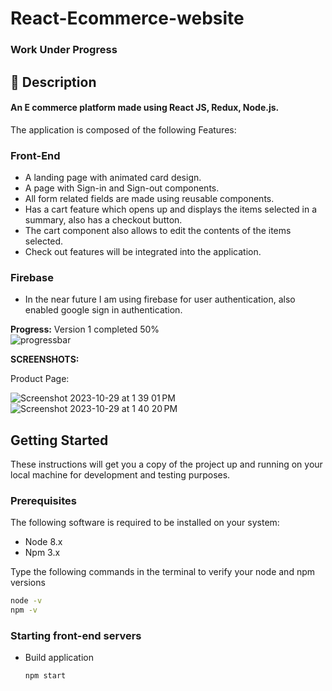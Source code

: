 # React-Ecommerce-website
### Work Under Progress

## 📖 Description

 #### An E commerce platform made using React JS, Redux, Node.js.

 The application is composed of the following Features:

### Front-End

* A landing page with animated card design.
* A page with Sign-in and Sign-out components.
* All form related fields are made using reusable components.
* Has a cart feature which opens up and displays the items selected in a summary, also has a checkout button.
* The cart component also allows to edit the contents of the items selected.
* Check out features will be integrated into the application. 

### Firebase

* In the near future I am using firebase for user authentication, also enabled google sign in authentication.

**Progress:**
Version 1 completed 50%
<br/>
![progressbar](https://github.com/americanoame/One-e-commerce-react-redux-app/assets/77306236/5fa5835f-e554-4774-91db-707925f8fce4)


**SCREENSHOTS:**

Product Page:

![Screenshot 2023-10-29 at 1 39 01 PM](https://github.com/americanoame/One-e-commerce-react-redux-app/assets/77306236/48ff1bc2-c03a-47ca-b614-a63686e10959)
![Screenshot 2023-10-29 at 1 40 20 PM](https://github.com/americanoame/One-e-commerce-react-redux-app/assets/77306236/4963029c-114e-4d80-84c3-2f8e18a7fcc1)


## Getting Started

These instructions will get you a copy of the project up and running on your local machine for development and testing purposes.

### Prerequisites

The following software is required to be installed on your system:

* Node 8.x
* Npm 3.x

Type the following commands in the terminal to verify your node and npm versions

```bash
node -v
npm -v
```

### Starting front-end servers

* Build application

  ```bash
  npm start
  ```
